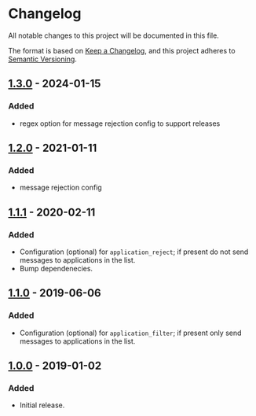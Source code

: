 # Changelog

All notable changes to this project will be documented in this file.

The format is based on [Keep a Changelog](https://keepachangelog.com/en/1.0.0/),
and this project adheres to [Semantic Versioning](https://semver.org/spec/v2.0.0.html).

## [1.3.0] - 2024-01-15

### Added

- regex option for message rejection config to support releases

## [1.2.0] - 2021-01-11

### Added

- message rejection config

## [1.1.1] - 2020-02-11

### Added

- Configuration (optional) for `application_reject`; if present do not send messages to applications in the list.
- Bump dependenecies.

## [1.1.0] - 2019-06-06

### Added

- Configuration (optional) for `application_filter`; if present only send messages to applications in the list.

## [1.0.0] - 2019-01-02

### Added

- Initial release.

[1.3.0]: https://github.com/lucas-nelson/ex_logger_mock/compare/1.2.0...1.3.0
[1.2.0]: https://github.com/lucas-nelson/ex_logger_mock/compare/1.1.1...1.2.0
[1.1.1]: https://github.com/lucas-nelson/ex_logger_mock/compare/1.1.0...1.1.1
[1.1.0]: https://github.com/lucas-nelson/ex_logger_mock/compare/1.0.0...1.1.0
[1.0.0]: https://github.com/lucas-nelson/ex_logger_mock/releases/tag/1.0.0
